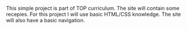 This simple project is part of TOP curriculum. The site will contain some recepies.
For this project I will use basic HTML/CSS knowledge. The site will also have a basic navigation.
